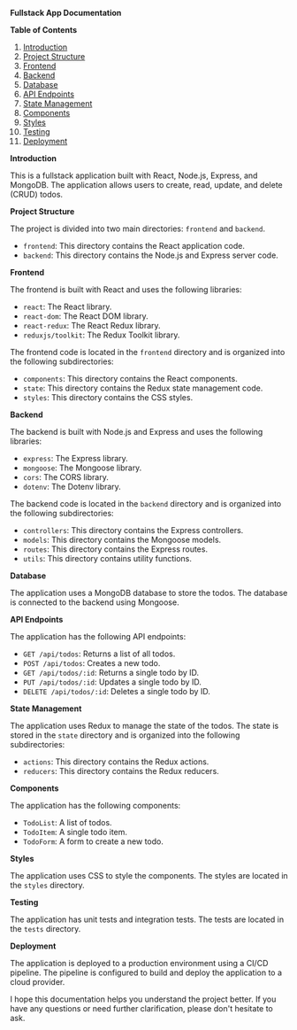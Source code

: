 

**Fullstack App Documentation**

**Table of Contents**

1. [Introduction](#introduction)
2. [Project Structure](#project-structure)
3. [Frontend](#frontend)
4. [Backend](#backend)
5. [Database](#database)
6. [API Endpoints](#api-endpoints)
7. [State Management](#state-management)
8. [Components](#components)
9. [Styles](#styles)
10. [Testing](#testing)
11. [Deployment](#deployment)

**Introduction**

This is a fullstack application built with React, Node.js, Express, and MongoDB. The application allows users to create, read, update, and delete (CRUD) todos.

**Project Structure**

The project is divided into two main directories: `frontend` and `backend`.

* `frontend`: This directory contains the React application code.
* `backend`: This directory contains the Node.js and Express server code.

**Frontend**

The frontend is built with React and uses the following libraries:

* `react`: The React library.
* `react-dom`: The React DOM library.
* `react-redux`: The React Redux library.
* `reduxjs/toolkit`: The Redux Toolkit library.

The frontend code is located in the `frontend` directory and is organized into the following subdirectories:

* `components`: This directory contains the React components.
* `state`: This directory contains the Redux state management code.
* `styles`: This directory contains the CSS styles.

**Backend**

The backend is built with Node.js and Express and uses the following libraries:

* `express`: The Express library.
* `mongoose`: The Mongoose library.
* `cors`: The CORS library.
* `dotenv`: The Dotenv library.

The backend code is located in the `backend` directory and is organized into the following subdirectories:

* `controllers`: This directory contains the Express controllers.
* `models`: This directory contains the Mongoose models.
* `routes`: This directory contains the Express routes.
* `utils`: This directory contains utility functions.

**Database**

The application uses a MongoDB database to store the todos. The database is connected to the backend using Mongoose.

**API Endpoints**

The application has the following API endpoints:

* `GET /api/todos`: Returns a list of all todos.
* `POST /api/todos`: Creates a new todo.
* `GET /api/todos/:id`: Returns a single todo by ID.
* `PUT /api/todos/:id`: Updates a single todo by ID.
* `DELETE /api/todos/:id`: Deletes a single todo by ID.

**State Management**

The application uses Redux to manage the state of the todos. The state is stored in the `state` directory and is organized into the following subdirectories:

* `actions`: This directory contains the Redux actions.
* `reducers`: This directory contains the Redux reducers.

**Components**

The application has the following components:

* `TodoList`: A list of todos.
* `TodoItem`: A single todo item.
* `TodoForm`: A form to create a new todo.

**Styles**

The application uses CSS to style the components. The styles are located in the `styles` directory.

**Testing**

The application has unit tests and integration tests. The tests are located in the `tests` directory.

**Deployment**

The application is deployed to a production environment using a CI/CD pipeline. The pipeline is configured to build and deploy the application to a cloud provider.

I hope this documentation helps you understand the project better. If you have any questions or need further clarification, please don't hesitate to ask.

